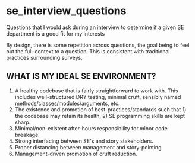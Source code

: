 # se_interview_questions
Questions that I would ask during an interview to determine if a given SE department is a good fit for my interests

By design, there is some repetition across questions, the goal being to feel out the full-context to a question.  This is consistent with traditional practices surrounding surveys.

## WHAT IS MY IDEAL SE ENVIRONMENT?

1. A healthy codebase that is fairly straightforward to work with. This includes well-structured DRY testing, minimal cruft, sensibly named methods/classes/modules/arguments, etc.
2. The existence and promotion of best-practices/standards such that 1) the codebase may retain its health, 2) SE programming skills are kept sharp.
3. Minimal/non-existent after-hours responsibility for minor code breakage.
4. Strong interfacing between SE's and story stakeholders.
5. Proper distancing between management and story-pointing
6. Management-driven promotion of cruft reduction.
